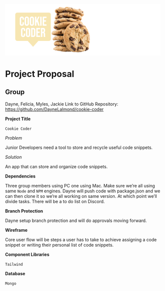![image](./cookie-coder-logo.png)

# Project Proposal

## Group
Dayne, Felicia, Myles, Jackie
Link to GitHub Repository: https://github.com/DayneLalmond/cookie-coder

**Project Title**

`Cookie Coder`

*Problem*

Junior Developers need a tool to store and recycle useful code snippets.

*Solution*

An app that can store and organize code snippets.

**Dependencies**

Three group members using PC one using Mac. Make sure we’re all using same `Node` and `NPM` engines. Dayne will push code with package.json and we can then clone it so we’re all working on same version. At which point we’ll divide tasks. There will be a to do list on Discord.

**Branch Protection**

Dayne setup branch protection and will do approvals moving forward.

**Wireframe**

Core user flow will be steps a user has to take to achieve assigning a code snippet or writing their personal list of code snippets.

**Component Libraries**

`Tailwind`

**Database**

`Mongo`
